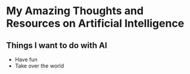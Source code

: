 # My Amazing Thoughts and Resources on Artificial Intelligence
 ## Things I want to do with AI
* Have fun
* Take over the world
